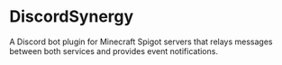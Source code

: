 # DiscordSynergy
A Discord bot plugin for Minecraft Spigot servers that relays messages between both services and provides event notifications.
